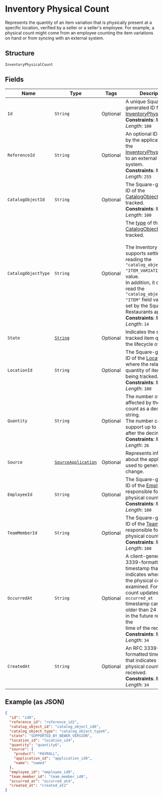 
# Inventory Physical Count

Represents the quantity of an item variation that is physically present
at a specific location, verified by a seller or a seller's employee. For example,
a physical count might come from an employee counting the item variations on
hand or from syncing with an external system.

## Structure

`InventoryPhysicalCount`

## Fields

| Name | Type | Tags | Description | Getter |
|  --- | --- | --- | --- | --- |
| `Id` | `String` | Optional | A unique Square-generated ID for the<br>[InventoryPhysicalCount](entity:InventoryPhysicalCount).<br>**Constraints**: *Maximum Length*: `100` | String getId() |
| `ReferenceId` | `String` | Optional | An optional ID provided by the application to tie the<br>[InventoryPhysicalCount](entity:InventoryPhysicalCount) to an external<br>system.<br>**Constraints**: *Maximum Length*: `255` | String getReferenceId() |
| `CatalogObjectId` | `String` | Optional | The Square-generated ID of the<br>[CatalogObject](entity:CatalogObject) being tracked.<br>**Constraints**: *Maximum Length*: `100` | String getCatalogObjectId() |
| `CatalogObjectType` | `String` | Optional | The [type](entity:CatalogObjectType) of the [CatalogObject](entity:CatalogObject) being tracked.<br><br>The Inventory API supports setting and reading the `"catalog_object_type": "ITEM_VARIATION"` field value.<br>In addition, it can also read the `"catalog_object_type": "ITEM"` field value that is set by the Square Restaurants app.<br>**Constraints**: *Maximum Length*: `14` | String getCatalogObjectType() |
| `State` | [`String`](../../doc/models/inventory-state.md) | Optional | Indicates the state of a tracked item quantity in the lifecycle of goods. | String getState() |
| `LocationId` | `String` | Optional | The Square-generated ID of the [Location](entity:Location) where the related<br>quantity of items is being tracked.<br>**Constraints**: *Maximum Length*: `100` | String getLocationId() |
| `Quantity` | `String` | Optional | The number of items affected by the physical count as a decimal string.<br>The number can support up to 5 digits after the decimal point.<br>**Constraints**: *Maximum Length*: `26` | String getQuantity() |
| `Source` | [`SourceApplication`](../../doc/models/source-application.md) | Optional | Represents information about the application used to generate a change. | SourceApplication getSource() |
| `EmployeeId` | `String` | Optional | The Square-generated ID of the [Employee](entity:Employee) responsible for the<br>physical count.<br>**Constraints**: *Maximum Length*: `100` | String getEmployeeId() |
| `TeamMemberId` | `String` | Optional | The Square-generated ID of the [Team Member](entity:TeamMember) responsible for the<br>physical count.<br>**Constraints**: *Maximum Length*: `100` | String getTeamMemberId() |
| `OccurredAt` | `String` | Optional | A client-generated RFC 3339-formatted timestamp that indicates when<br>the physical count was examined. For physical count updates, the `occurred_at`<br>timestamp cannot be older than 24 hours or in the future relative to the<br>time of the request.<br>**Constraints**: *Maximum Length*: `34` | String getOccurredAt() |
| `CreatedAt` | `String` | Optional | An RFC 3339-formatted timestamp that indicates when the physical count is received.<br>**Constraints**: *Maximum Length*: `34` | String getCreatedAt() |

## Example (as JSON)

```json
{
  "id": "id0",
  "reference_id": "reference_id2",
  "catalog_object_id": "catalog_object_id6",
  "catalog_object_type": "catalog_object_type6",
  "state": "SUPPORTED_BY_NEWER_VERSION",
  "location_id": "location_id4",
  "quantity": "quantity6",
  "source": {
    "product": "PAYROLL",
    "application_id": "application_id0",
    "name": "name4"
  },
  "employee_id": "employee_id0",
  "team_member_id": "team_member_id0",
  "occurred_at": "occurred_at4",
  "created_at": "created_at2"
}
```

